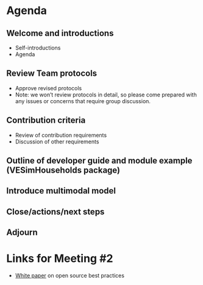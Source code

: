 # Agenda
## Welcome and introductions
* Self-introductions
* Agenda
## Review Team protocols
* Approve revised protocols
* Note: we won’t review protocols in detail, so please come prepared with any issues or concerns that require group discussion. 
## Contribution criteria
* Review of contribution requirements
* Discussion of other requirements
## Outline of developer guide and module example (VESimHouseholds package)
## Introduce multimodal model
## Close/actions/next steps
## Adjourn

# Links for Meeting #2
* [White paper](http://htmlpreview.github.io/?https://github.com/VisionEval/OSwhitepaper/blob/master/VEwhitepaper.html) on open source best practices
